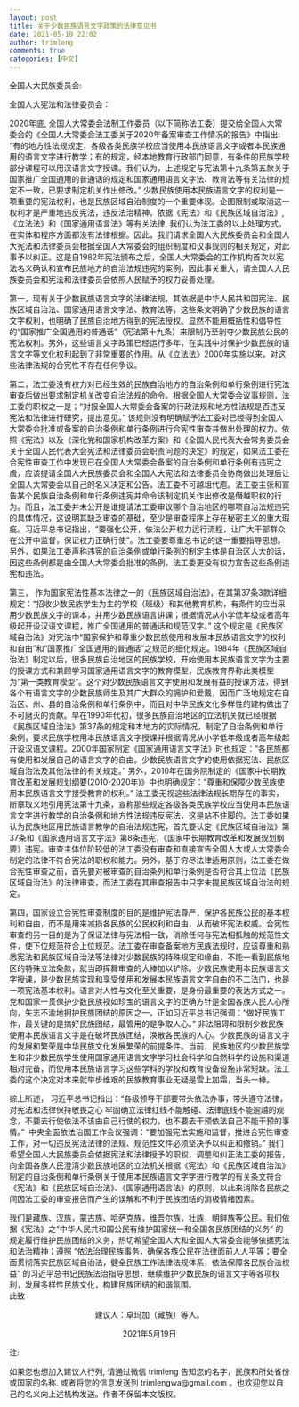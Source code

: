 ```yaml
---
layout: post
title: 关于少数民族语言文字政策的法律意见书
date: 2021-05-19 22:02
author: trimleng
comments: true
categories: [中文]
---
```

<!-- wp:paragraph -->
<p>全国人大民族委员会:</p>
<!-- /wp:paragraph -->

<!-- wp:paragraph -->
<p>全国人大宪法和法律委员会：</p>
<!-- /wp:paragraph -->

<!-- wp:paragraph -->
<p>         2020年底, 全国人大常委会法制工作委员（以下简称法工委）提交给全国人大常委会的《全国人大常委会法工委关于2020年备案审查工作情况的报告》中指出: “有的地方性法规规定，各级各类民族学校应当使用本民族语言文字或者本民族通用的语言文字进行教学；有的规定，经本地教育行政部门同意，有条件的民族学校部分课程可以用汉语言文字授课。我们认为，上述规定与宪法第十九条第五款关于国家推广全国通用的普通话的规定和国家通用语言文字法、教育法等有关法律的规定不一致，已要求制定机关作出修改。” 少数民族使用本民族语言文字的权利是一项重要的宪法权利，也是民族区域自治制度的一个重要体现。企图限制或取消这一权利才是严重地违反宪法，违反法治精神。依据《宪法》和《民族区域自治法》, 《立法法》和《国家通用语言法》等有关法律, 我们认为法工委的以上处理方式，在实体和程序方面都没有法律根据。因此，我们请求全国人大民族委员会和全国人大宪法和法律委员会根据全国人大常委会的组织制度和议事规则的相关规定，对此事予以纠正。这是自1982年宪法颁布之后，全国人大常委会的工作机构首次以宪法名义确认和宣布民族地方的自治法规违宪的案例，因此事关重大，请全国人大民族委员会和宪法和法律委员会依照人民赋予的权力妥善处理。</p>
<!-- /wp:paragraph -->

<!-- wp:more -->
<!--more-->
<!-- /wp:more -->

<!-- wp:paragraph -->
<p>        第一，现有关于少数民族语言文字的法律法规，其依据是中华人民共和国宪法、民族区域自治法、国家通用语言文字法、教育法等，这些条文明确了少数民族的语言文字权利，也明确了民族自治地方得到的宪法授权。显然不能用概括性和倡导性的“国家推广全国通用的普通话”（宪法第十九条）来限制乃至剥夺少数民族公民的宪法权利。另外，这些语言文字政策已经运行多年，在实践中对保护少数民族的语言文字等文化权利起到了非常重要的作用。从《立法法》2000年实施以来，对这些法律法规的合宪性不存在任何争议。   <br></p>
<!-- /wp:paragraph -->

<!-- wp:paragraph -->
<p>        第二，法工委没有权力对已经生效的民族自治地方的自治条例和单行条例进行宪法审查后做出要求制定机关改变自治法规的命令。根据全国人大常委会议事规则，法工委的职权之一是；“对报全国人大常委会备案的行政法规和地方性法规是否违反宪法和法律进行研究，提出意见。” 该规则没有明确赋予法工委对已经得到全国人大常委会批准或备案的自治条例和单行条例进行合宪性审查并做出处理的权力。依照《宪法》以及《深化党和国家机构改革方案》和《全国人民代表大会常务委员会关于全国人民代表大会宪法和法律委员会职责问题的决定》的规定，如果法工委在合宪性审查工作中发现已在全国人大常委会备案的自治条例和单行条例有违宪之虞，应该提请全国人大民族委员会和全国人大宪法和法律委员会协商做出处理后让全国人大常委会以自己的名义决定和公告，法工委不可越俎代庖。法工委主张和宣告某个民族自治条例和单行条例违宪并命令该制定机关作出修改是僭越职权的行为。而且，法工委并未公开是谁提请法工委审议哪个自治地区的哪项自治法规违宪的具体情况，这说明其缺乏审查的基础，至少是审查程序上存在秘密主义的重大瑕疵。习近平总书记指出，“要强化公开，依法公开权力运行流程，让广大干部群众在公开中监督，保证权力正确行使”。法工委要尊重总书记的这一重要指导思想。另外，如果法工委声称违宪的自治条例或单行条例的制定主体是自治区人大的话，因这些条例都是由全国人大常委会批准的条例，法工委更没有权力宣告这些条例违宪和违法。</p>
<!-- /wp:paragraph -->

<!-- wp:paragraph -->
<p>        第三， 作为国家宪法性基本法律之一的《民族区域自治法》，在其第37条3款详细规定：“招收少数民族学生为主的学校（班级）和其他教育机构，有条件的应当采用少数民族文字的课本，并用少数民族语言讲课；根据情况从小学低年级或者高年级起开设汉语文课程，推广全国通用的普通话和规范汉字。” 这个规定是《民族区域自治法》对宪法中“国家保护和尊重少数民族使用和发展本民族语言文字的权利和自由”和“国家推广全国通用的普通话”之规范的细化规定。1984年《民族区域自治法》制定以后，很多民族自治地区的民族学校，开始使用本民族语言文字为主要的授课方式和兼顾学习国家通用语言文字的教育模型，民族教育界称此类模型为“第一类教育模型”。这个对少数民族语言文字使用和发展有益的授课方法，得到各个有语言文字的少数民族师生及其广大群众的拥护和爱戴，因而广泛地规定在自治区、州、县的自治条例和单行条例中，而且对中华民族文化多样性的建构做出了不可磨灭的贡献。早在1990年代初，很多民族自治地区的立法机关就已经根据《民族区域自治法》第37条的规定和本地方的实际情况，制定了自治条例和单行条例，要求民族学校用本民族语言文字授课并根据情况从小学低年级或者高年级起开设汉语文课程。2000年国家制定《国家通用语言文字法》时也规定：“各民族都有使用和发展自己的语言文字的自由。少数民族语言文字的使用依据宪法、民族区域自治法及其他法律的有关规定。” 另外，2010年在国务院制定的《国家中长期教育改革和发展规划纲要(2010-2020年)》中也明确规定：“尊重和保障少数民族使用本民族语言文字接受教育的权利。” 法工委无视这些法律法规长期存在的事实，断章取义地引用宪法第十九条，宣称那些规定各级各类民族学校应当使用本民族语言文字进行教学的自治条例和地方性法规违反宪法，这是站不住脚的。法工委如果认为民族地区用民族语言教学的自治法规违宪，首先要认定《民族区域自治法》第37条和《国家通用语言文字法》第8条违宪，《国家中长期教育改革和发展规划纲要》违宪。审查主体位阶较低的法工委没有审查和直接宣告全国人大或人大常委会制定的法律不符合宪法的职权和能力。另外，基于穷尽法律适用原则，法工委在做合宪性审查之前，首先要对被审查的自治条列和单行条例是否符合其上位法《民族区域自治法》的法律审查，而法工委在其审查报告中只字未提民族区域自治法的规定。</p>
<!-- /wp:paragraph -->

<!-- wp:paragraph -->
<p>        第四，国家设立合宪性审查制度的目的是维护宪法尊严，保护各民族公民的基本权利和自由，而不是用来减损各民族的公民权利和自由，从而破坏宪法权威。合宪性审查的另一目的是为了保证法律与宪法相一致，消除任何与宪法相抵触的规范性文件，使下位规范符合上位规范。法工委在审查备案地方民族法规时，应该尊重和熟悉宪法和民族区域自治法等法律对少数民族的特殊规定和缘由，不能一看到民族地区的特殊立法条款，就当即挥舞审查的大棒加以铲除。少数民族使用本民族语言文字授课，是少数民族实现和享受使用和发展本民族语言文字自由的不二法门，也是一项宪法基本权利。语言对人性与文化至关重要，是身份最重要的表达方式之一。党和国家一贯保护少数民族视如珍宝的语言文字的正确方针是全国各族人民人心所向，矢志不渝地拥护民族团结的原因之一，正如习近平总书记强调：“做好民族工作，最关键的是搞好民族团结，最管用的是争取人心。” 非法阻碍和限制少数民族使用本民族语言文字是在破坏民族团结，涣散各民族的人心。少数民族的语言文字的发展和繁荣是中华民族文化发展繁荣的前提条件。当前，民族地区的少数民族学生和非少数民族学生使用国家通用语言文字学习社会科学和自然科学的设施和渠道相对完备，而使用本民族语言学习这些学科的学校和教育设备设施非常短缺。法工委的这个决定对本来就举步维艰的民族教育事业无疑是雪上加霜，当头一棒。</p>
<!-- /wp:paragraph -->

<!-- wp:paragraph -->
<p>        综上所述， 习近平总书记指出：“各级领导干部要带头依法办事，带头遵守法律，对宪法和法律保持敬畏之心 牢固确立法律红线不能触碰、法律底线不能逾越的观念，不要去行使依法不该由自己行使的权力，也不要去干预依法自己不能干预的事情。”&nbsp; 中央全面依法治国工作会议强调：“要加强宪法实施和监督，推进合宪性审查工作，对一切违反宪法法律的法规、规范性文件必须坚决予以纠正和撤销。” 我们希望全国人大民族委员会依据宪法和法律授予的职权，调整和纠正法工委的报告，向全国各族人民澄清少数民族地区的立法机关根据《宪法》和《民族区域自治法》制定的自治条例和单行条例关于使用本民族语言文字字进行教学的有关条文符合《宪法》和《民族区域自治法》、《国家通用语言法》的原则，以此来消除各民族之间因法工委的审查报告而产生的误解和不利于民族团结的消极情绪因素。<br></p>
<!-- /wp:paragraph -->

<!-- wp:paragraph -->
<p>        我们是藏族、汉族，蒙古族、哈萨克族，维吾尔族，壮族，朝鲜族等公民。我们依据《宪法》之“中华人民共和国公民有维护国家统一和全国各民族团结的义务” 的规定履行维护民族团结的义务，热切希望全国人大和全国人大常委会能够依据宪法和法治精神；遵照 “依法治理民族事务，确保各族公民在法律面前人人平等；要全面贯彻落实民族区域自治法，健全民族工作法律法规体系，依法保障各民族合法权益” 的习近平总书记民族法治指导思想，继续维护少数民族的语言文字等各项权利，发展多样性民族文化，构建民族团结的和谐氛围。 <br>         此致<br></p>
<!-- /wp:paragraph -->

<!-- wp:paragraph {"align":"center"} -->
<p style="text-align:center">建议人：卓玛加（藏族）等人。</p>
<!-- /wp:paragraph -->

<!-- wp:paragraph {"align":"center"} -->
<p style="text-align:center">2021年5月19日</p>
<!-- /wp:paragraph -->

<!-- wp:paragraph -->
<p>注:</p>
<!-- /wp:paragraph -->

<!-- wp:paragraph -->
<p>如果您也想加入建议人行列, 请通过微信 trimleng 告知您的名字，民族和所处省份或国家的名称. 或者将您的信息发送到 trimlengwa@gmail.com 。也欢迎您以自己的名义向上述机构发送。作者不保留本文版权。</p>
<!-- /wp:paragraph -->

<!-- wp:image {"id":3795} -->
<figure class="wp-block-image"><img src="http://trimleng.org/wp-content/uploads/2021/05/mmqrcode1621474380131-1.jpg" alt="" class="wp-image-3795"/></figure>
<!-- /wp:image -->
